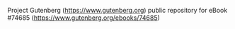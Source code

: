 Project Gutenberg (https://www.gutenberg.org) public repository for
eBook #74685 (https://www.gutenberg.org/ebooks/74685)
